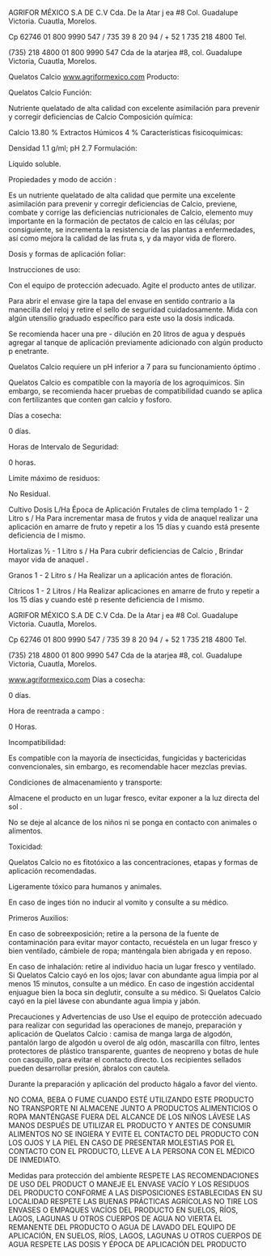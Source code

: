 AGRIFOR MÉXICO S.A DE C.V Cda. De la Atar j ea #8 Col. Guadalupe Victoria. Cuautla, Morelos.

Cp 62746 01 800 9990 547 / 735 39 8 20 94 / + 52 1 735 218 4800 Tel.

(735) 218 4800 01 800 9990 547 Cda de la atarjea #8, col. Guadalupe Victoria, Cuautla, Morelos.

Quelatos
Calcio
www.agriformexico.com Producto:

Quelatos Calcio Función:

Nutriente quelatado de alta calidad con excelente asimilación para prevenir y corregir deficiencias de Calcio Composición química:

Calcio 13.80 % Extractos Húmicos 4 % Características fisicoquímicas:

Densidad 1.1 g/ml; pH 2.7 Formulación:

Líquido soluble.

Propiedades y modo de acción :

Es un nutriente quelatado de alta calidad que permite una excelente asimilación para prevenir y corregir deficiencias de Calcio, previene, combate y corrige las deficiencias nutricionales de Calcio, elemento muy importante en la formación de pectatos de calcio en las células; por consiguiente, se incrementa la resistencia de las plantas a enfermedades, así como mejora la calidad de las fruta s, y da mayor vida de florero.

Dosis y formas de aplicación foliar:

Instrucciones de uso:

Con el equipo de protección adecuado. Agite el producto antes de utilizar.

Para abrir el envase gire la tapa del envase en sentido contrario a la manecilla del reloj y retire el sello de seguridad cuidadosamente. Mida con algún utensilio graduado específico para este uso la dosis indicada.

Se recomienda hacer una pre - dilución en 20 litros de agua y después agregar al tanque de aplicación previamente adicionado con algún producto p enetrante.

Quelatos Calcio requiere un pH inferior a 7 para su funcionamiento óptimo .

Quelatos Calcio es compatible con la mayoría de los agroquímicos. Sin embargo, se recomienda hacer pruebas de compatibilidad cuando se aplica con fertilizantes que conten gan calcio y fosforo.

Días a cosecha:

0 días.

Horas de Intervalo de Seguridad:

0 horas.

Límite máximo de residuos:

No Residual.

Cultivo Dosis L/Ha Época de Aplicación Frutales de clima templado 1 - 2 Litro s / Ha Para incrementar masa de frutos y vida de anaquel realizar una aplicación en amarre de fruto y repetir a los 15 días y cuando está presente deficiencia de l mismo.

Hortalizas ½ - 1 Litro s / Ha Para cubrir deficiencias de Calcio , Brindar mayor vida de anaquel .

Granos 1 - 2 Litro s / Ha Realizar un a aplicación antes de floración.

Cítricos 1 - 2 Litros / Ha Realizar aplicaciones en amarre de fruto y repetir a los 15 días y cuando esté p resente deficiencia de l mismo.

AGRIFOR MÉXICO S.A DE C.V Cda. De la Atar j ea #8 Col. Guadalupe Victoria. Cuautla, Morelos.

Cp 62746 01 800 9990 547 / 735 39 8 20 94 / + 52 1 735 218 4800 Tel.

(735) 218 4800 01 800 9990 547 Cda de la atarjea #8, col. Guadalupe Victoria, Cuautla, Morelos.

www.agriformexico.com Días a cosecha:

0 días.

Hora de reentrada a campo :

0 Horas.

Incompatibilidad:

Es compatible con la mayoría de insecticidas, fungicidas y bactericidas convencionales, sin embargo, es recomendable hacer mezclas previas.

Condiciones de almacenamiento y transporte:

Almacene el producto en un lugar fresco, evitar exponer a la luz directa del sol .

No se deje al alcance de los niños ni se ponga en contacto con animales o alimentos.

Toxicidad:

Quelatos Calcio no es fitotóxico a las concentraciones, etapas y formas de aplicación recomendadas.

Ligeramente tóxico para humanos y animales.

En caso de inges tión no inducir al vomito y consulte a su médico.

Primeros Auxilios:

En caso de sobreexposición; retire a la persona de la fuente de contaminación para evitar mayor contacto, recuéstela en un lugar fresco y bien ventilado, cámbiele de ropa; manténgala bien abrigada y en reposo.

En caso de inhalación: retire al individuo hacia un lugar fresco y ventilado. Si Quelatos Calcio cayó en los ojos; lavar con abundante agua limpia por al menos 15 minutos, consulte a un médico. En caso de ingestión accidental enjuague bien la boca sin deglutir, consulte a su médico. Si Quelatos Calcio cayó en la piel lávese con abundante agua limpia y jabón.

Precauciones y Advertencias de uso Use el equipo de protección adecuado para realizar con seguridad las operaciones de manejo, preparación y aplicación de Quelatos Calcio : camisa de manga larga de algodón, pantalón largo de algodón u overol de alg odón, mascarilla con filtro, lentes protectores de plástico transparente, guantes de neopreno y botas de hule con casquillo, para evitar el contacto directo. Los recipientes sellados pueden desarrollar presión, ábralos con cautela.

Durante la preparación y aplicación del producto hágalo a favor del viento.

NO COMA, BEBA O FUME CUANDO ESTÉ UTILIZANDO ESTE PRODUCTO NO TRANSPORTE NI ALMACENE JUNTO A PRODUCTOS ALIMENTICIOS O ROPA MANTÉNGASE FUERA DEL ALCANCE DE LOS NIÑOS LÁVESE LAS MANOS DESPUÉS DE UTILIZAR EL PRODUCTO Y ANTES DE CONSUMIR ALIMENTOS NO SE INGIERA Y EVITE EL CONTACTO DEL PRODUCTO CON LOS OJOS Y LA PIEL EN CASO DE PRESENTAR MOLESTIAS POR EL CONTACTO CON EL PRODUCTO, LLEVE A LA PERSONA CON EL MÉDICO DE INMEDIATO.

Medidas para protección del ambiente RESPETE LAS RECOMENDACIONES DE USO DEL PRODUCT O MANEJE EL ENVASE VACÍO Y LOS RESIDUOS DEL PRODUCTO CONFORME A LAS DISPOSICIONES ESTABLECIDAS EN SU LOCALIDAD RESPETE LAS BUENAS PRÁCTICAS AGRÍCOLAS NO TIRE LOS ENVASES O EMPAQUES VACÍOS DEL PRODUCTO EN SUELOS, RÍOS, LAGOS, LAGUNAS U OTROS CUERPOS DE AGUA NO VIERTA EL REMANENTE DEL PRODUCTO O AGUA DE LAVADO DEL EQUIPO DE APLICACIÓN, EN SUELOS, RÍOS, LAGOS, LAGUNAS U OTROS CUERPOS DE AGUA RESPETE LAS DOSIS Y ÉPOCA DE APLICACIÓN DEL PRODUCTO